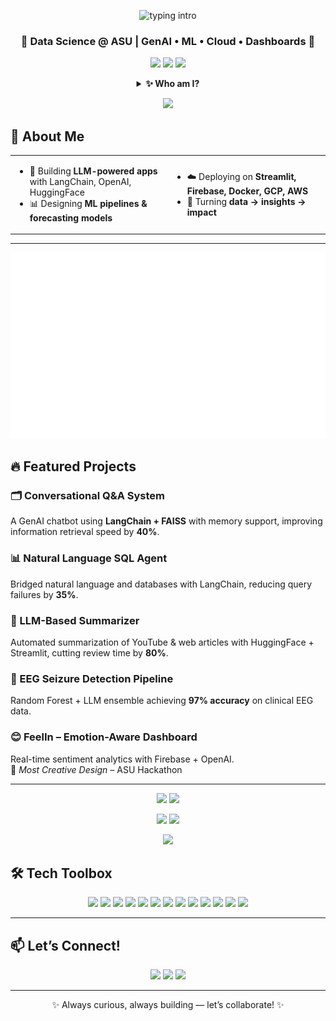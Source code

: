 <!-- Profile Header -->
<p align="center">
  <img src="https://readme-typing-svg.herokuapp.com?font=Fira+Code&weight=700&size=26&pause=1000&color=0E75B6&center=true&vCenter=true&width=720&lines=Hi+there+👋,+I'm+Madumita;Data+Science+@+ASU;GenAI+•+ML+•+Cloud+•+Dashboards;Always+curious,+always+building" alt="typing intro" />
</p>

<h3 align="center">🌟 Data Science @ ASU | GenAI • ML • Cloud • Dashboards 🌟</h3>

<!-- Badges row -->
<p align="center">
  <img src="https://img.shields.io/badge/GPA-4.0%2F4.0-success?style=for-the-badge" />
  <img src="https://img.shields.io/badge/Hackathon-Winner-ff69b4?style=for-the-badge" />
  <img src="https://img.shields.io/badge/Focus-GenAI%20|%20ML%20|%20Cloud-0E75B6?style=for-the-badge" />
</p>



<!-- Collapsible quick bio -->
<details align="center">
  <summary><b>✨ Who am I? </b></summary>
  <br>
  🎓 Master’s Student in Data Science, Analytics & Engineering (GPA: 4.0/4.0) <br>
  💡 Building scalable AI systems for <b>healthcare, manufacturing & social good</b> <br>
  🏆 Hackathon Winner · 📊 ML • GenAI • Cloud Deployments
</details>

<!-- Subtle divider -->
<p align="center">
  <img src="https://capsule-render.vercel.app/api?type=waving&height=120&color=0:0E75B6,100:6AA9E9&section=footer&animation=twinkling" />
</p>



## 🚀 About Me  

<table>
<tr>
<td width="50%">
  
- 🤖 Building **LLM-powered apps** with LangChain, OpenAI, HuggingFace  
- 📊 Designing **ML pipelines & forecasting models**  

</td>
<td width="50%">
  
- ☁️ Deploying on **Streamlit, Firebase, Docker, GCP, AWS**  
- 🌟 Turning **data → insights → impact**  

</td>
</tr>
</table>


---


<p align="center">
  <img src="metrics.svg?raw=1" alt="GitHub metrics" />
</p>



## 🔥 Featured Projects

### 🗂️ Conversational Q&A System  
A GenAI chatbot using **LangChain + FAISS** with memory support, improving information retrieval speed by **40%**.  

### 📊 Natural Language SQL Agent  
Bridged natural language and databases with LangChain, reducing query failures by **35%**.  

### 📰 LLM-Based Summarizer  
Automated summarization of YouTube & web articles with HuggingFace + Streamlit, cutting review time by **80%**.  

### 🧠 EEG Seizure Detection Pipeline  
Random Forest + LLM ensemble achieving **97% accuracy** on clinical EEG data.  

### 😊 FeelIn – Emotion-Aware Dashboard  
Real-time sentiment analytics with Firebase + OpenAI.  
🏅 *Most Creative Design* – ASU Hackathon  

---

<!-- GitHub Stats -->
<p align="center">
  <img src="https://github-readme-stats.vercel.app/api?username=Madumita24&show_icons=true&rank_icon=github&hide_title=true" height="165">
  <img src="https://github-readme-stats.vercel.app/api/top-langs/?username=Madumita24&layout=compact&langs_count=8" height="165">
</p>

<!-- Streak + Trophies -->
<p align="center">
  <img src="https://streak-stats.demolab.com?user=Madumita24" height="165">
  <img src="https://github-profile-trophy.vercel.app/?username=Madumita24&theme=flat&no-frame=true&margin-w=8" height="165">
</p>

<!-- Activity Graph -->
<p align="center">
  <img src="https://github-readme-activity-graph.vercel.app/graph?username=Madumita24&hide_border=true" />
</p>


## 🛠️ Tech Toolbox

<p align="center">
  <img src="https://img.shields.io/badge/Python-3776AB?style=for-the-badge&logo=python&logoColor=white" />
  <img src="https://img.shields.io/badge/SQL-336791?style=for-the-badge&logo=postgresql&logoColor=white" />
  <img src="https://img.shields.io/badge/R-276DC3?style=for-the-badge&logo=r&logoColor=white" />
  <img src="https://img.shields.io/badge/LangChain-0C2340?style=for-the-badge" />
  <img src="https://img.shields.io/badge/Streamlit-FF4B4B?style=for-the-badge&logo=streamlit&logoColor=white" />
  <img src="https://img.shields.io/badge/PowerBI-F2C811?style=for-the-badge&logo=powerbi&logoColor=black" />
  <img src="https://img.shields.io/badge/Tableau-E97627?style=for-the-badge&logo=tableau&logoColor=white" />
  <img src="https://img.shields.io/badge/Docker-2496ED?style=for-the-badge&logo=docker&logoColor=white" />
  <img src="https://img.shields.io/badge/Kubernetes-326CE5?style=for-the-badge&logo=kubernetes&logoColor=white" />
  <img src="https://img.shields.io/badge/Google%20Cloud-4285F4?style=for-the-badge&logo=googlecloud&logoColor=white" />
  <img src="https://img.shields.io/badge/AWS-232F3E?style=for-the-badge&logo=amazonaws&logoColor=white" />
  <img src="https://img.shields.io/badge/Neo4j-018BFF?style=for-the-badge&logo=neo4j&logoColor=white" />
  <img src="https://img.shields.io/badge/Git-F05032?style=for-the-badge&logo=git&logoColor=white" />
</p>

---

## 📫 Let’s Connect!

<p align="center">
  <a href="mailto:mkarthi5@asu.edu"><img src="https://img.shields.io/badge/Email-D14836?style=for-the-badge&logo=gmail&logoColor=white" /></a>
  <a href="https://www.linkedin.com/in/madumita24/"><img src="https://img.shields.io/badge/LinkedIn-0A66C2?style=for-the-badge&logo=linkedin&logoColor=white" /></a>
  <a href="https://github.com/Madumita24"><img src="https://img.shields.io/badge/GitHub-100000?style=for-the-badge&logo=github&logoColor=white" /></a>
</p>

---

<p align="center">✨ Always curious, always building — let’s collaborate! ✨</p>
